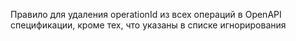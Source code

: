 Правило для удаления operationId из всех операций в OpenAPI спецификации, кроме тех, что указаны в списке игнорирования